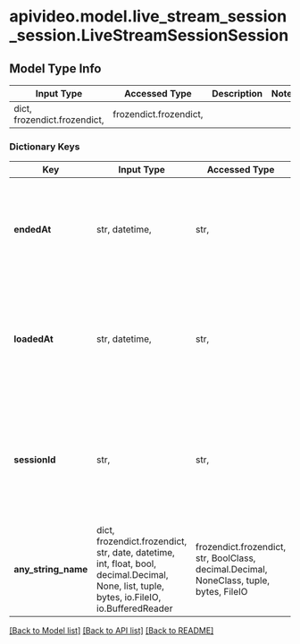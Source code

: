 # apivideo.model.live_stream_session_session.LiveStreamSessionSession

## Model Type Info
Input Type | Accessed Type | Description | Notes
------------ | ------------- | ------------- | -------------
dict, frozendict.frozendict,  | frozendict.frozendict,  |  | 

### Dictionary Keys
Key | Input Type | Accessed Type | Description | Notes
------------ | ------------- | ------------- | ------------- | -------------
**endedAt** | str, datetime,  | str,  | When the session ended, with the date and time presented in ISO-8601 format. | [optional] value must conform to RFC-3339 date-time
**loadedAt** | str, datetime,  | str,  | When the session started, with the date and time presented in ISO-8601 format. | [optional] value must conform to RFC-3339 date-time
**sessionId** | str,  | str,  | A unique identifier for your session. You can use this to track what happens during a specific session. | [optional] 
**any_string_name** | dict, frozendict.frozendict, str, date, datetime, int, float, bool, decimal.Decimal, None, list, tuple, bytes, io.FileIO, io.BufferedReader | frozendict.frozendict, str, BoolClass, decimal.Decimal, NoneClass, tuple, bytes, FileIO | any string name can be used but the value must be the correct type | [optional]

[[Back to Model list]](../../README.md#documentation-for-models) [[Back to API list]](../../README.md#documentation-for-api-endpoints) [[Back to README]](../../README.md)

